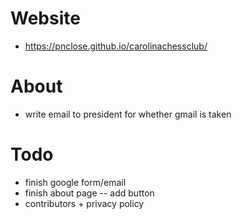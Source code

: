 # Website
* https://pnclose.github.io/carolinachessclub/

# About

* write email to president for whether gmail is taken

# Todo

* finish google form/email
* finish about page -- add button
* contributors + privacy policy
